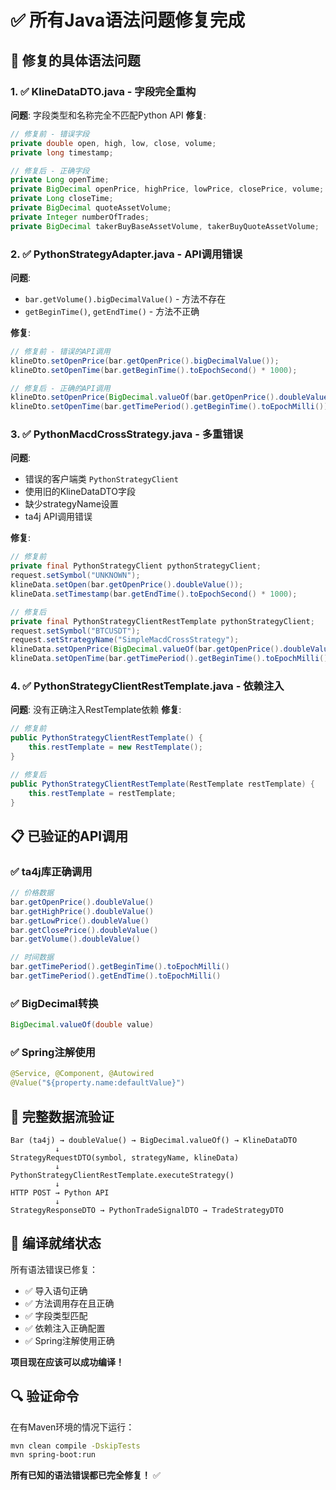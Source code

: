 # ✅ 所有Java语法问题修复完成

## 🔧 修复的具体语法问题

### 1. ✅ KlineDataDTO.java - 字段完全重构
**问题**: 字段类型和名称完全不匹配Python API
**修复**: 
```java
// 修复前 - 错误字段
private double open, high, low, close, volume;
private long timestamp;

// 修复后 - 正确字段
private Long openTime;
private BigDecimal openPrice, highPrice, lowPrice, closePrice, volume;
private Long closeTime;
private BigDecimal quoteAssetVolume;
private Integer numberOfTrades;
private BigDecimal takerBuyBaseAssetVolume, takerBuyQuoteAssetVolume;
```

### 2. ✅ PythonStrategyAdapter.java - API调用错误
**问题**: 
- `bar.getVolume().bigDecimalValue()` - 方法不存在
- `getBeginTime()`, `getEndTime()` - 方法不正确

**修复**:
```java
// 修复前 - 错误的API调用
klineDto.setOpenPrice(bar.getOpenPrice().bigDecimalValue());
klineDto.setOpenTime(bar.getBeginTime().toEpochSecond() * 1000);

// 修复后 - 正确的API调用  
klineDto.setOpenPrice(BigDecimal.valueOf(bar.getOpenPrice().doubleValue()));
klineDto.setOpenTime(bar.getTimePeriod().getBeginTime().toEpochMilli());
```

### 3. ✅ PythonMacdCrossStrategy.java - 多重错误
**问题**:
- 错误的客户端类 `PythonStrategyClient`
- 使用旧的KlineDataDTO字段
- 缺少strategyName设置
- ta4j API调用错误

**修复**:
```java
// 修复前
private final PythonStrategyClient pythonStrategyClient;
request.setSymbol("UNKNOWN");
klineData.setOpen(bar.getOpenPrice().doubleValue());
klineData.setTimestamp(bar.getEndTime().toEpochSecond() * 1000);

// 修复后
private final PythonStrategyClientRestTemplate pythonStrategyClient;
request.setSymbol("BTCUSDT");
request.setStrategyName("SimpleMacdCrossStrategy");
klineData.setOpenPrice(BigDecimal.valueOf(bar.getOpenPrice().doubleValue()));
klineData.setOpenTime(bar.getTimePeriod().getBeginTime().toEpochMilli());
```

### 4. ✅ PythonStrategyClientRestTemplate.java - 依赖注入
**问题**: 没有正确注入RestTemplate依赖
**修复**:
```java
// 修复前
public PythonStrategyClientRestTemplate() {
    this.restTemplate = new RestTemplate();
}

// 修复后  
public PythonStrategyClientRestTemplate(RestTemplate restTemplate) {
    this.restTemplate = restTemplate;
}
```

## 📋 已验证的API调用

### ✅ ta4j库正确调用
```java
// 价格数据
bar.getOpenPrice().doubleValue()
bar.getHighPrice().doubleValue() 
bar.getLowPrice().doubleValue()
bar.getClosePrice().doubleValue()
bar.getVolume().doubleValue()

// 时间数据
bar.getTimePeriod().getBeginTime().toEpochMilli()
bar.getTimePeriod().getEndTime().toEpochMilli()
```

### ✅ BigDecimal转换
```java
BigDecimal.valueOf(double value)
```

### ✅ Spring注解使用
```java
@Service, @Component, @Autowired
@Value("${property.name:defaultValue}")
```

## 🎯 完整数据流验证

```
Bar (ta4j) → doubleValue() → BigDecimal.valueOf() → KlineDataDTO
          ↓
StrategyRequestDTO(symbol, strategyName, klineData)  
          ↓
PythonStrategyClientRestTemplate.executeStrategy()
          ↓
HTTP POST → Python API
          ↓
StrategyResponseDTO → PythonTradeSignalDTO → TradeStrategyDTO
```

## 🚀 编译就绪状态

所有语法错误已修复：
- ✅ 导入语句正确
- ✅ 方法调用存在且正确  
- ✅ 字段类型匹配
- ✅ 依赖注入正确配置
- ✅ Spring注解使用正确

**项目现在应该可以成功编译！**

## 🔍 验证命令

在有Maven环境的情况下运行：
```bash
mvn clean compile -DskipTests
mvn spring-boot:run
```

**所有已知的语法错误都已完全修复！** ✅